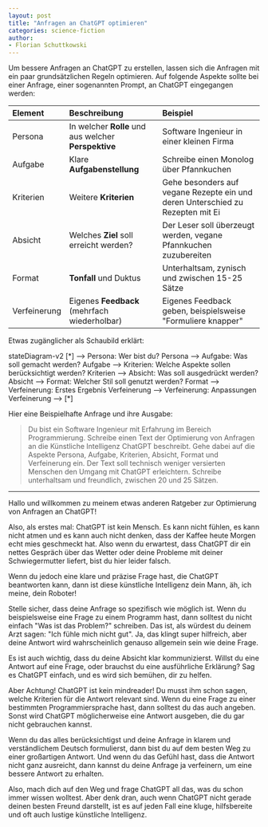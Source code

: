 ```yaml
---
layout: post
title: "Anfragen an ChatGPT optimieren"
categories: science-fiction
author:
- Florian Schuttkowski
---
```


Um bessere Anfragen an ChatGPT zu erstellen, lassen sich die Anfragen mit ein paar grundsätzlichen Regeln optimieren. Auf folgende Aspekte sollte bei einer Anfrage, einer sogenannten Prompt, an ChatGPT eingegangen werden:


|Element|Beschreibung|Beispiel|
|:--|:--|:--|
|Persona|In welcher **Rolle** und aus welcher **Perspektive**|Software Ingenieur in einer kleinen Firma|
|Aufgabe|Klare **Aufgabenstellung**|Schreibe einen Monolog über Pfannkuchen|
|Kriterien|Weitere **Kriterien**|Gehe besonders auf vegane Rezepte ein und deren Unterschied zu Rezepten mit Ei|
|Absicht|Welches **Ziel** soll erreicht werden?|Der Leser soll überzeugt werden, vegane Pfannkuchen zuzubereiten|
|Format|**Tonfall** und Duktus|Unterhaltsam, zynisch und zwischen 15-25 Sätze|
|Verfeinerung|Eigenes **Feedback** (mehrfach wiederholbar)|Eigenes Feedback geben, beispielsweise "Formuliere knapper"|

Etwas zugänglicher als Schaubild erklärt:

<div class="mermaid">
stateDiagram-v2
[*] --> Persona: Wer bist du?
Persona --> Aufgabe: Was soll gemacht werden?
Aufgabe --> Kriterien: Welche Aspekte sollen berücksichtigt werden?
Kriterien --> Absicht: Was soll ausgedrückt werden?
Absicht --> Format: Welcher Stil soll genutzt werden?
Format --> Verfeinerung: Erstes Ergebnis
Verfeinerung --> Verfeinerung: Anpassungen
Verfeinerung --> [*]
</div>

Hier eine Beispielhafte Anfrage und ihre Ausgabe:

> Du bist ein Software Ingenieur mit Erfahrung im Bereich Programmierung. Schreibe einen Text der Optimierung von Anfragen an die Künstliche Intelligenz ChatGPT beschreibt. Gehe dabei auf die Aspekte Persona, Aufgabe, Kriterien, Absicht, Format und Verfeinerung ein. Der Text soll technisch weniger versierten Menschen den Umgang mit ChatGPT erleichtern. Schreibe unterhaltsam und freundlich, zwischen 20 und 25 Sätzen.

---

Hallo und willkommen zu meinem etwas anderen Ratgeber zur Optimierung von Anfragen an ChatGPT!

Also, als erstes mal: ChatGPT ist kein Mensch. Es kann nicht fühlen, es kann nicht atmen und es kann auch nicht denken, dass der Kaffee heute Morgen echt mies geschmeckt hat. Also wenn du erwartest, dass ChatGPT dir ein nettes Gespräch über das Wetter oder deine Probleme mit deiner Schwiegermutter liefert, bist du hier leider falsch.

Wenn du jedoch eine klare und präzise Frage hast, die ChatGPT beantworten kann, dann ist diese künstliche Intelligenz dein Mann, äh, ich meine, dein Roboter!

Stelle sicher, dass deine Anfrage so spezifisch wie möglich ist. Wenn du beispielsweise eine Frage zu einem Programm hast, dann solltest du nicht einfach "Was ist das Problem?" schreiben. Das ist, als würdest du deinem Arzt sagen: "Ich fühle mich nicht gut". Ja, das klingt super hilfreich, aber deine Antwort wird wahrscheinlich genauso allgemein sein wie deine Frage.

Es ist auch wichtig, dass du deine Absicht klar kommunizierst. Willst du eine Antwort auf eine Frage, oder brauchst du eine ausführliche Erklärung? Sag es ChatGPT einfach, und es wird sich bemühen, dir zu helfen.

Aber Achtung! ChatGPT ist kein mindreader! Du musst ihm schon sagen, welche Kriterien für die Antwort relevant sind. Wenn du eine Frage zu einer bestimmten Programmiersprache hast, dann solltest du das auch angeben. Sonst wird ChatGPT möglicherweise eine Antwort ausgeben, die du gar nicht gebrauchen kannst.

Wenn du das alles berücksichtigst und deine Anfrage in klarem und verständlichem Deutsch formulierst, dann bist du auf dem besten Weg zu einer großartigen Antwort. Und wenn du das Gefühl hast, dass die Antwort nicht ganz ausreicht, dann kannst du deine Anfrage ja verfeinern, um eine bessere Antwort zu erhalten.

Also, mach dich auf den Weg und frage ChatGPT all das, was du schon immer wissen wolltest. Aber denk dran, auch wenn ChatGPT nicht gerade deinen besten Freund darstellt, ist es auf jeden Fall eine kluge, hilfsbereite und oft auch lustige künstliche Intelligenz.

